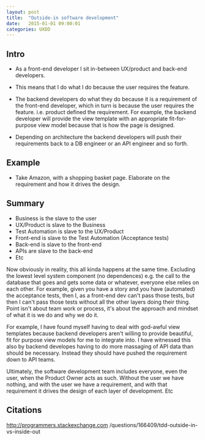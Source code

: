 ```yaml
---
layout: post
title:  "Outside-in software development"
date:   2015-01-01 09:00:01
categories: UXDD
---
```


## Intro

* As a front-end developer I sit in-between UX/product and back-end developers.

* This means that I do what I do because the user requires the feature.

* The backend developers do what they do because it is a requirement of the front-end developer, which in turn is because the user requires the feature. i.e. product defined the requirement. For example, the backend developer will provide the view template with an appropriate fit-for-purpose view model because that is how the page is designed.

* Depending on architecture the backend developers will push their requirements back to a DB engineer or an API engineer and so forth.

## Example

* Take Amazon, with a shopping basket page. Elaborate on the requirement and how it drives the design.

## Summary

* Business is the slave to the user
* UX/Product is slave to the Business
* Test Automation is slave to the UX/Product
* Front-end is slave to the Test Automation (Acceptance tests)
* Back-end is slave to the front-end
* APIs are slave to the back-end
* Etc

Now obviously in reality, this all kinda happens at the same time. Excluding the lowest level system component (no dependences) e.g. the call to the database that goes and gets some data or whatever, everyone else relies on each other. For example, given you have a story and you have (automated) the acceptance tests, then I, as a front-end dev can't pass those tests, but then I can't pass those tests without all the other layers doing their thing. Point isn't about team work or process, it's about the approach and mindset of what it is we do and why we do it.

For example, I have found myself having to deal with god-awful view templates because backend developers aren't willing to provide beautiful, fit for purpose view models for me to integrate into. I have witnessed this also by backend developes having to do more massaging of API data than should be necessary. Instead they should have pushed the requirement down to API teams.

Ultimately, the software development team includes everyone, even the user, when the Product Owner acts as such. Without the user we have nothing, and with the user we have a requirement, and with that requirement it drives the design of each layer of development. Etc

## Citations

http://programmers.stackexchange.com
/questions/166409/tdd-outside-in-vs-inside-out